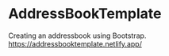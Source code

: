 # AddressBookTemplate
Creating an addressbook using Bootstrap.
https://addressbooktemplate.netlify.app/
